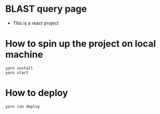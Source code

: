# BLAST query page
- This is a react project

# How to spin up the project on local machine
```yarn install```  
```yarn start```

# How to deploy
```yarn run deploy```

